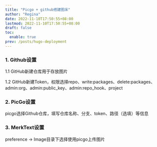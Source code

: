 ```yaml
---
title: "Picgo + github搭建图床"
author: "Regina"
date: 2022-11-10T17:50:55+08:00
lastmod: 2022-11-10T17:50:55+08:00
draft: false
toc:
  enable: true
prev: /posts/hugo-deployment
---
```


### 1. Github设置

1.1 GitHub新建仓库用于存放图片

1.2 GitHub新建Token，权限选择repo、write:packages、delete:packages、admin:org、admin:public_key、admin:repo_hook、project

### 2. PicGo设置

picgo选择Github仓库，填写仓库名称、分支、token、路径（选填）等信息

### 3. MerkText设置

preference -> Image目录下选择使用picgo上传图片
